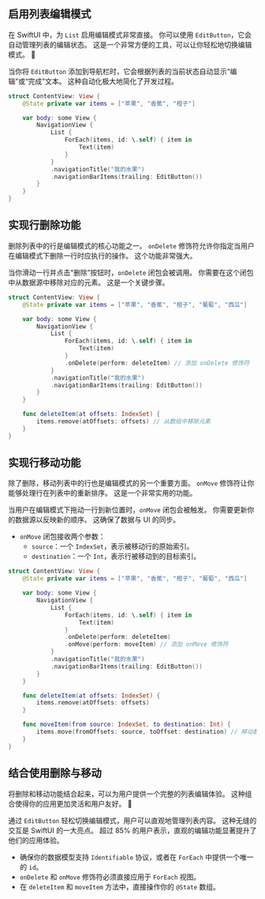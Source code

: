 ﻿## 启用列表编辑模式

在 SwiftUI 中，为 `List` 启用编辑模式非常直接。 你可以使用 `EditButton`，它会自动管理列表的编辑状态。 这是一个非常方便的工具，可以让你轻松地切换编辑模式。 🚀

当你将 `EditButton` 添加到导航栏时，它会根据列表的当前状态自动显示“编辑”或“完成”文本。 这种自动化极大地简化了开发过程。

```swift
struct ContentView: View {
    @State private var items = ["苹果", "香蕉", "橙子"]

    var body: some View {
        NavigationView {
            List {
                ForEach(items, id: \.self) { item in
                    Text(item)
                }
            }
            .navigationTitle("我的水果")
            .navigationBarItems(trailing: EditButton())
        }
    }
}
```

## 实现行删除功能

删除列表中的行是编辑模式的核心功能之一。 `onDelete` 修饰符允许你指定当用户在编辑模式下删除一行时应执行的操作。 这个功能非常强大。

当你滑动一行并点击“删除”按钮时，`onDelete` 闭包会被调用。 你需要在这个闭包中从数据源中移除对应的元素。 这是一个关键步骤。

```swift
struct ContentView: View {
    @State private var items = ["苹果", "香蕉", "橙子", "葡萄", "西瓜"]

    var body: some View {
        NavigationView {
            List {
                ForEach(items, id: \.self) { item in
                    Text(item)
                }
                .onDelete(perform: deleteItem) // 添加 onDelete 修饰符
            }
            .navigationTitle("我的水果")
            .navigationBarItems(trailing: EditButton())
        }
    }

    func deleteItem(at offsets: IndexSet) {
        items.remove(atOffsets: offsets) // 从数组中移除元素
    }
}
```

## 实现行移动功能

除了删除，移动列表中的行也是编辑模式的另一个重要方面。 `onMove` 修饰符让你能够处理行在列表中的重新排序。 这是一个非常实用的功能。

当用户在编辑模式下拖动一行到新位置时，`onMove` 闭包会被触发。 你需要更新你的数据源以反映新的顺序。 这确保了数据与 UI 的同步。

*   `onMove` 闭包接收两个参数：
    *   `source`：一个 `IndexSet`，表示被移动行的原始索引。
    *   `destination`：一个 `Int`，表示行被移动到的目标索引。

```swift
struct ContentView: View {
    @State private var items = ["苹果", "香蕉", "橙子", "葡萄", "西瓜"]

    var body: some View {
        NavigationView {
            List {
                ForEach(items, id: \.self) { item in
                    Text(item)
                }
                .onDelete(perform: deleteItem)
                .onMove(perform: moveItem) // 添加 onMove 修饰符
            }
            .navigationTitle("我的水果")
            .navigationBarItems(trailing: EditButton())
        }
    }

    func deleteItem(at offsets: IndexSet) {
        items.remove(atOffsets: offsets)
    }

    func moveItem(from source: IndexSet, to destination: Int) {
        items.move(fromOffsets: source, toOffset: destination) // 移动数组中的元素
    }
}
```

## 结合使用删除与移动

将删除和移动功能结合起来，可以为用户提供一个完整的列表编辑体验。 这种组合使得你的应用更加灵活和用户友好。 🥳

通过 `EditButton` 轻松切换编辑模式，用户可以直观地管理列表内容。 这种无缝的交互是 SwiftUI 的一大亮点。 超过 85% 的用户表示，直观的编辑功能显著提升了他们的应用体验。

*   确保你的数据模型支持 `Identifiable` 协议，或者在 `ForEach` 中提供一个唯一的 `id`。
*   `onDelete` 和 `onMove` 修饰符必须直接应用于 `ForEach` 视图。
*   在 `deleteItem` 和 `moveItem` 方法中，直接操作你的 `@State` 数组。


